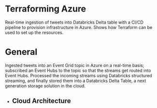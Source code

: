 # Terraforming Azure
Real-time ingestion of tweets into Databricks Delta table with a CI/CD pipeline to provision infrastructure in Azure. Shows how Terraform can be used to set up the resources.  

# General 
Ingested tweets into an Event Grid topic in Azure on a real-time basis; subscribed an Event Hubs to the topic so that the streams get routed into Event Hubs. Processed the incoming streams using Databricks structured streaming, and finally stored them into a Databricks Delta Table, a next generation storage solution in the cloud. 

- ## Cloud Architecture